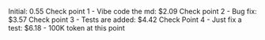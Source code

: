 
Initial: 0.55
Check point 1 - Vibe code the md: $2.09
Check point 2 - Bug fix:          $3.57
Check point 3 - Tests are added:  $4.42
Check Point 4 - Just fix a test:  $6.18 - 100K token at this point
